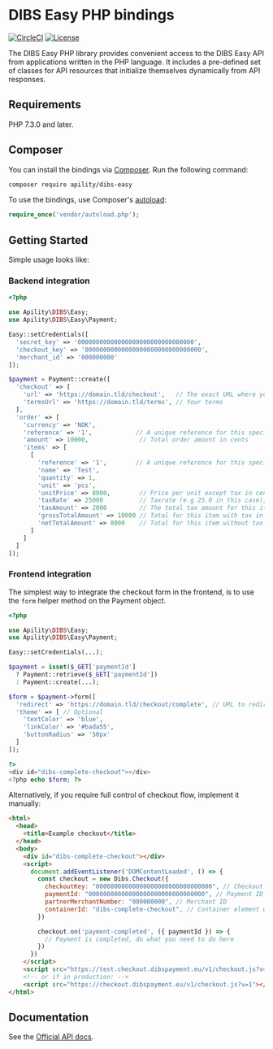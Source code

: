 # DIBS Easy PHP bindings

[![CircleCI](https://circleci.com/gh/apility/dibs-easy-php.svg?style=shield&circle-token=d878cbbe3e98c96ba07f7baaec7cf7fd11bd2399)](https://circleci.com/gh/apility/dibs-easy-php)
[![License](https://img.shields.io/badge/license-MIT-brightgreen)](https://github.com/apility/dibs-easy-php/blob/master/LICENSE)

The DIBS Easy PHP library provides convenient access to the DIBS Easy API from
applications written in the PHP language. It includes a pre-defined set of
classes for API resources that initialize themselves dynamically from API
responses.

## Requirements

PHP 7.3.0 and later.

## Composer

You can install the bindings via [Composer](http://getcomposer.org/). Run the following command:

```bash
composer require apility/dibs-easy
```

To use the bindings, use Composer's [autoload](https://getcomposer.org/doc/01-basic-usage.md#autoloading):

```php
require_once('vendor/autoload.php');
```

## Getting Started

Simple usage looks like:


### Backend integration

```php
<?php

use Apility\DIBS\Easy;
use Apility\DIBS\Easy\Payment;

Easy::setCredentials([
  'secret_key' => '00000000000000000000000000000000',
  'checkout_key' => '00000000000000000000000000000000',
  'merchant_id' => '000000000'
]);

$payment = Payment::create([
  'checkout' => [
    'url' => 'https://domain.tld/checkout',   // The exact URL where your checkout is hosted (except query parameters and fragments)
    'termsUrl' => 'https://domain.tld/terms', // Your terms
  ],
  'order' => [
    'currency' => 'NOK',
    'reference' => '1',            // A unique reference for this specific order
    'amount' => 10000,              // Total order amount in cents
    'items' => [
      [
        'reference' => '1',        // A unique reference for this specific item
        'name' => 'Test',
        'quantity' => 1,
        'unit' => 'pcs',
        'unitPrice' => 8000,        // Price per unit except tax in cents
        'taxRate' => 25000          // Taxrate (e.g 25.0 in this case),
        'taxAmount' => 2000         // The total tax amount for this item in cents,
        'grossTotalAmount' => 10000 // Total for this item with tax in cents,
        'netTotalAmount' => 8000    // Total for this item without tax in cents
      ]
    ]
  ]
]);
```

### Frontend integration

The simplest way to integrate the checkout form in the frontend, is to use the `form` helper method on the Payment object.

```php
<?php

use Apility\DIBS\Easy;
use Apility\DIBS\Easy\Payment;

Easy::setCredentials(...);

$payment = isset($_GET['paymentId']
  ? Payment::retrieve($_GET['paymentId'])
  : Payment::create(...);

$form = $payment->form([
  'redirect' => 'https://domain.tld/checkout/complete', // URL to redirect to on payment completion (paymentId query parameter is appended)
  'theme' => [ // Optional
    'textColor' => 'blue',
    'linkColor' => '#bada55',
    'buttonRadius' => '50px'
  ]
]);

?>
<div id="dibs-complete-checkout"></div>
<?php echo $form; ?>
```

Alternatively, if you require full control of checkout flow, implement it manually:

```html
<html>
  <head>
    <title>Example checkout</title>
  </head>
  <body>
    <div id="dibs-complete-checkout"></div>
    <script>
      document.addEventListener('DOMContentLoaded', () => {
        const checkout = new Dibs.Checkout({
          checkoutKey: "00000000000000000000000000000000", // Checkout Key
          paymentId: "00000000000000000000000000000000", // Payment ID created in the backend integration
          partnerMerchantNumber: "000000000", // Merchant ID
          containerId: "dibs-complete-checkout", // Container element where the checkout form should be created
        })

        checkout.on('payment-completed', ({ paymentId }) => {
          // Payment is completed, do what you need to do here
        })
      })
    </script>
    <script src="https://test.checkout.dibspayment.eu/v1/checkout.js?v=1"></script>
    <!-- or if in production: -->
    <script src="https://checkout.dibspayment.eu/v1/checkout.js?v=1"></script>  </body>
</html>
```

## Documentation

See the [Official API docs](https://tech.dibspayment.com/easy/api).
